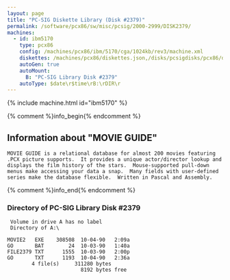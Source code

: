 ```yaml
---
layout: page
title: "PC-SIG Diskette Library (Disk #2379)"
permalink: /software/pcx86/sw/misc/pcsig/2000-2999/DISK2379/
machines:
  - id: ibm5170
    type: pcx86
    config: /machines/pcx86/ibm/5170/cga/1024kb/rev3/machine.xml
    diskettes: /machines/pcx86/diskettes.json,/disks/pcsigdisks/pcx86/diskettes.json
    autoGen: true
    autoMount:
      B: "PC-SIG Library Disk #2379"
    autoType: $date\r$time\rB:\rDIR\r
---
```


{% include machine.html id="ibm5170" %}

{% comment %}info_begin{% endcomment %}

## Information about "MOVIE GUIDE"

    MOVIE GUIDE is a relational database for almost 200 movies featuring
    .PCX picture supports.  It provides a unique actor/director lookup and
    displays the film history of the stars.  Mouse-supported pull-down
    menus make accessing your data a snap.  Many fields with user-defined
    series make the database flexible.  Written in Pascal and Assembly.
{% comment %}info_end{% endcomment %}


### Directory of PC-SIG Library Disk #2379

     Volume in drive A has no label
     Directory of A:\

    MOVIE2   EXE    308508  10-04-90   2:09a
    GO       BAT        24  10-03-90   1:40a
    FILE2379 TXT      1555  10-03-90   2:00p
    GO       TXT      1193  10-04-90   2:36a
            4 file(s)     311280 bytes
                            8192 bytes free
